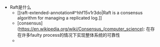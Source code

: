 - Raft是什么
	- [[raft-extended-annotation#^hhf15v1r3do|Raft is a consensus algorithm for managing a replicated log.]]
	- [consensus](https://en.wikipedia.org/wiki/Consensus_(computer_science): 在存在许多faulty process的情况下实现整体系统的可靠性
	- 